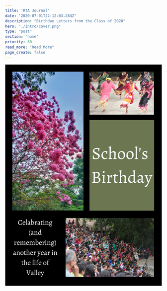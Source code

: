 ```yaml
---
title: 'RTA Journal'
date: "2020-07-01T22:12:03.284Z"
description: "Birthday Letters from the Class of 2020"
hero: "./intro/cover.png"
type: "post"
section: 'home'
priority: 60
read_more: "Read More"
page_create: false
---
```


![1](./1.png)
